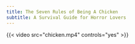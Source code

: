 ```yaml
---
title: The Seven Rules of Being A Chicken 
subtitle: A Survival Guide for Horror Lovers 
---
```


{{< video src="chicken.mp4" controls="yes" >}}